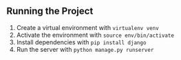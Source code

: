 



## Running the Project

1. Create a virtual environment with `virtualenv venv`
2. Activate the environment with `source env/bin/activate`
3. Install dependencies with `pip install django`
4. Run the server with `python manage.py runserver`

